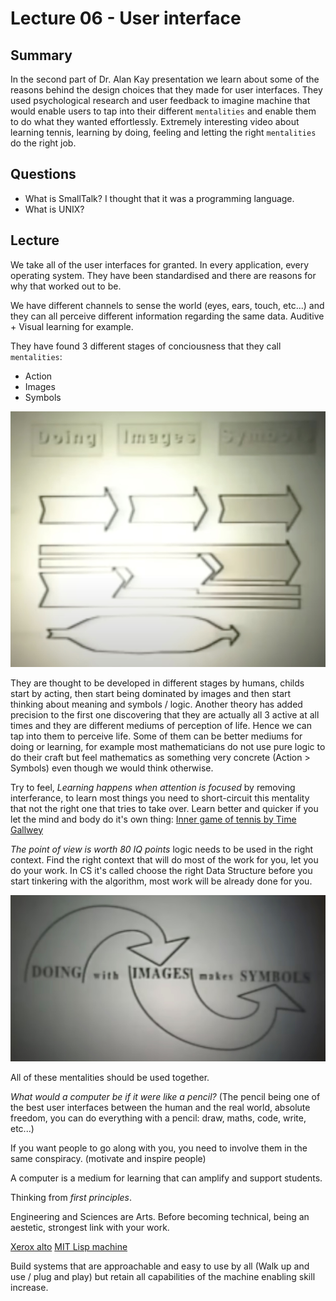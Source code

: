 # Lecture 06 - User interface

## Summary

In the second part of Dr. Alan Kay presentation we learn about some of the reasons behind the design choices that they made for user interfaces. They used psychological research and user feedback to imagine machine that would enable users to tap into their different `mentalities` and enable them to do what they wanted effortlessly. Extremely interesting video about learning tennis, learning by doing, feeling and letting the right `mentalities` do the right job.

## Questions

- What is SmallTalk? I thought that it was a programming language.
- What is UNIX?

## Lecture

We take all of the user interfaces for granted. In every application, every operating system. They have been standardised and there are reasons for why that worked out to be.

We have different channels to sense the world (eyes, ears, touch, etc...) and they can all perceive different information regarding the same data. Auditive + Visual learning for example.

They have found 3 different stages of conciousness that they call `mentalities`:

- Action
- Images
- Symbols

![mentalities](../../../assets/mentalities.jpeg)

They are thought to be developed in different stages by humans, childs start by acting, then start being dominated by images and then start thinking about meaning and symbols / logic. Another theory has added precision to the first one discovering that they are actually all 3 active at all times and they are different mediums of perception of life. Hence we can tap into them to perceive life. Some of them can be better mediums for doing or learning, for example most mathematicians do not use pure logic to do their craft but feel mathematics as something very concrete (Action > Symbols) even though we would think otherwise.

Try to feel, _Learning happens when attention is focused_ by removing interferance, to learn most things you need to short-circuit this mentality that not the right one that tries to take over. Learn better and quicker if you let the mind and body do it's own thing: [Inner game of tennis by Time Gallwey](https://www.youtube.com/watch?v=HzR8x5MgvDw)

_The point of view is worth 80 IQ points_ logic needs to be used in the right context. Find the right context that will do most of the work for you, let you do your work. In CS it's called choose the right Data Structure before you start tinkering with the algorithm, most work will be already done for you.

![Doing with Images makes Symbols](../../../assets/doing_with_images_makes_symbols.jpeg)

All of these mentalities should be used together.

_What would a computer be if it were like a pencil?_ (The pencil being one of the best user interfaces between the human and the real world, absolute freedom, you can do everything with a pencil: draw, maths, code, write, etc...)

If you want people to go along with you, you need to involve them in the same conspiracy. (motivate and inspire people)

A computer is a medium for learning that can amplify and support students.

Thinking from _first principles_.

Engineering and Sciences are Arts. Before becoming technical, being an aestetic, strongest link with your work.

[Xerox alto]()
[MIT Lisp machine]()

Build systems that are approachable and easy to use by all (Walk up and use / plug and play) but retain all capabilities of the machine enabling skill increase.
